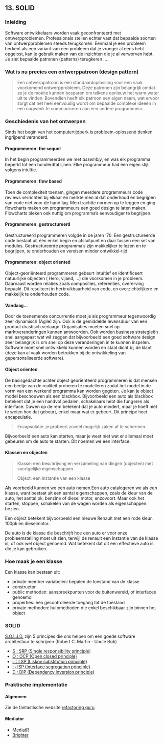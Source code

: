 ## 13. SOLID

### Inleiding

Software ontwikkelaars worden vaak geconfronteerd met ontwerpproblemen. Professionals stellen echter vast dat bepaalde soorten van ontwerpproblemen steeds terugkomen. Eenmaal je een probleem herkent als een variant van een probleem dat je vroeger al eens hebt opgelost, kan je gebruik maken van de inzichten die je al verworven hebt. Je ziet bepaalde patronen (patterns) terugkeren ... .

### Wat is nu precies een ontwerppatroon (design pattern)

> Een ontwerppatroon is een standaardoplossing voor een vaak voorkomend ontwerpprobleem. Deze patronen zijn belangrijk omdat ze je de moeite kunnen besparen om telkens opnieuw het warm water uit te vinden. Bovendien heeft elk patroon een eigen naam, wat ervoor zorgt dat het heel eenvoudig wordt om bepaalde complexe ideeën in een oogwenk te communiceren aan een andere programmeur.

### Geschiedenis van het ontwerpen

Sinds het begin van het computertijdperk is probleem-oplossend denken ingrijpend veranderd.

#### Programmeren: the sequel

In het begin programmeerden we met *assembly*, en was elk programma beperkt tot een honderdtal lijnen. Elke programmeur had een eigen stijl volgens intuïtie.

#### Programmeren: flow based

Toen de complexiteit toenam, gingen meerdere programmeurs code reviews verrichten bij elkaar en merkte men al dat onderhoud en begrijpen van code niet voor de hand lag. Men trachtte normen op te leggen en ging flowcharts maken om programmeurs een goed design te laten maken. Flowcharts bleken ook nuttig om programma’s eenvoudiger te begrijpen.

#### Programmeren: gestructureerd

Gestructureerd programmeren volgde in de jaren ‘70. Een gestructureerde code bestaat uit één enkel begin en afsluitpunt en daar tussen een set van modules. Gestructureerde programma’s zijn makkelijker te lezen en te begrijpen, te onderhouden en vereisen minder ontwikkel-tijd.

#### Programmeren: object oriented

Object-georiënteerd programmeren gebeurt intuïtief en identificeert natuurlijke objecten ( Hero, vijand, ...) die voorkomen in je probleem. Daarnaast worden relaties zoals composities, referenties, overerving bepaald. Dit resulteert in herbruikbaarheid van code, en overzichtelijkere en makkelijk te onderhouden code.

#### Vandaag...

Door de toenemende concurrentie moet je als programmeur tegenwoordig zeer dynamisch (Agile) zijn. Ook is de gemiddelde levensduur van een product drastisch verlaagd. Organisaties moeten snel op marktveranderingen kunnen antwoorden. Ook worden business strategieën snel aangepast wat wil zeggen dat bijvoorbeeld een goed software design zeer belangrijk is om snel op deze veranderingen in te kunnen inspelen. Software moet snel ontwikkeld kunnen worden en staat dicht bij de klant (deze kan al vaak worden betrokken bij de ontwikkeling van gepersonaliseerde software).

#### Object oriented

De basisgedachte achter object georiënteerd programmeren is dat mensen een beetje van de realiteit proberen te modelleren zodat het model in de vorm van een werkend programma kan worden gegoten. Je kan je object model beschouwen als een blackbox. Bijvoorbeeld een auto als blackbox betekent dat je een handvol pedalen, schakelaars hebt die fungeren als interface. Duwen op de rem betekent dat je auto mindert, maar je hoeft niet te weten hoe dat gebeurt, enkel maar wat er gebeurt. Dit principe heet encapsulatie.

> Encapsulatie: je probeert zoveel mogelijk zaken af te schermen.

Bijvoorbeeld een auto kan starten, maar je weet niet wat er allemaal moet gebeuren om de auto te starten. Dit noemen we een interface.

#### Klassen en objecten

> Klasse: een beschrijving en verzameling van dingen (objecten) met soortgelijke eigenschappen
>
> Object: een instantie van een klasse

Als voorbeeld kunnen we een auto nemen.Een auto catalogeren we als een klasse, want bestaat uit een aantal eigenschappen, zoals de kleur van de auto, het aantal pk, benzine of diesel motor, enzovoort. Maar ook het starten, stoppen, schakelen van de wagen worden als eigenschappen bezien.

Een object betekent bijvoorbeeld een nieuwe Renault met een rode kleur, 100pk en dieselmotor.

De auto is de klasse die beschrijft hoe een auto er voor onze probleemstelling moet uit zien, terwijl de renault een instantie van de klasse is, of ook wel object genoemd. Wat betekent dat dit een effectieve auto is die je kan gebruiken.

### Hoe maak je een klasse

Een klasse kan bestaan uit:

- private member variabelen: bepalen de toestand van de klasse
- constructor
- public methoden: aanspreekpunten voor de buitenwereld, of interfaces genoemd
- properties: een gecontroleerde toegang tot de toestand
- private methoden: hulpmethoden die enkel beschikbaar zijn binnen het object

### SOLID

[S.O.L.I.D.](https://blog.cleancoder.com/uncle-bob/2020/10/18/Solid-Relevance.html) zijn 5 principes die ons helpen om een goede software architectuur te schrijven (Robert C. Martin - Uncle Bob)

- [S : SRP (Single responsibility principle)](./SolidSRP.md)
- [O : OCP (Open closed principle)](./SolidOCP.md)
- [L : LSP (Liskov substitution principle)](./SolidLSP.md)
- [I : ISP (Interface segregation principle)](./SolidISP.md)
- [D : DIP (Dependency inversion principle)](./SolidDIP.md)

### Praktische implementatie

#### Algemeen

Zie de fantastische website [refactoring guru](https://refactoring.guru/design-patterns/csharp).

#### Mediator

* [MediatR](https://github.com/jbogard/MediatR)
* [Brighter](https://www.goparamore.io/)


